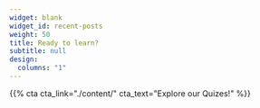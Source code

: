 ```yaml
---
widget: blank
widget_id: recent-posts
weight: 50
title: Ready to learn?
subtitle: null
design:
  columns: "1"
---
```

{{% cta cta_link="./content/" cta_text="Explore our Quizes!" %}}